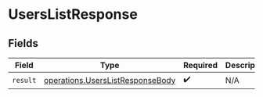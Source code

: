 # UsersListResponse


## Fields

| Field                                                                                | Type                                                                                 | Required                                                                             | Description                                                                          |
| ------------------------------------------------------------------------------------ | ------------------------------------------------------------------------------------ | ------------------------------------------------------------------------------------ | ------------------------------------------------------------------------------------ |
| `result`                                                                             | [operations.UsersListResponseBody](../../models/operations/userslistresponsebody.md) | :heavy_check_mark:                                                                   | N/A                                                                                  |